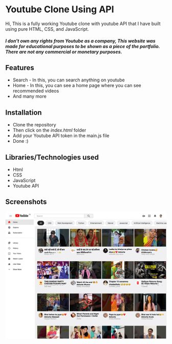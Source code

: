 # Youtube Clone Using API 
Hi, This is a fully working Youtube clone with youtube API that I have built using pure HTML, CSS, and JavaScript.

##### I don't own any rights from Youtube as a company, This website was made for educational purposes to be shown as a piece of the portfolio. There are not any commercial or monetary purposes.


## Features
* Search - In this, you can search anything on youtube
* Home - In this, you can see a home page where you can see recommended videos
* And many more

## Installation
* Clone the repository
* Then click on the *index.html* folder
* Add your Youtube API token in the main.js file
* Done :)

## Libraries/Technologies used
* Html
* CSS
* JavaScript
* Youtube API

## Screenshots
![Website Screenshot](https://github.com/kishlayjeet/Youtube-Clone/blob/main/preview.png?raw=true)
